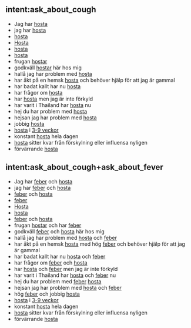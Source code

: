 ## intent:ask_about_cough
- Jag har [hosta](symptom)
- jag har [hosta](symptom)
- [hosta](symptom)
- [Hosta](symptom)
- [hosta](symptom) 
- [hosta](symptom)
- frugan [hostar](symptom)
- godkväll [hostar](symptom) här hos mig
- hallå jag har problem med [hosta](symptom)
- har åkt på en hemsk [hosta](symptom) och behöver hjälp för att jag är gammal
- har badat kallt har nu [hosta](symptom)
- har frågor om [hosta](symptom)
- har [hosta](symptom) men jag är inte förkyld
- har varit i Thailand har [hosta](symptom) nu
- hej du har problem med [hosta](symptom)
- hejsan jag har problem med [hosta](symptom)
- jobbig [hosta](symptom)
- [hosta](symptom) i [3-9 veckor](time_range)
- konstant [hosta](symptom) hela dagen
- [hosta](symptom) sitter kvar från förskylning eller influensa nyligen
- förvärrande [hosta](symptom) 

## intent:ask_about_cough+ask_about_fever
- Jag har [feber](symptom) och [hosta](symptom)
- jag har [feber](symptom) och [hosta](symptom)
- [feber](symptom) och [hosta](symptom)
- [feber](symptom)
- [Hosta](symptom)
- [hosta](symptom) 
- [feber](symptom) och [hosta](symptom)
- frugan [hostar](symptom) och har [feber](symptom)
- godkväll [feber](symptom) och [hosta](symptom) här hos mig
- hallå jag har problem med [hosta](symptom) och [feber](symptom)
- har åkt på en hemsk [hosta](symptom) med hög [feber](symptom) och behöver hjälp för att jag är gammal
- har badat kallt har nu [hosta](symptom) och [feber](symptom)
- har frågor om [feber](symptom) och [hosta](symptom)
- har [hosta](symptom) och [feber](symptom) men jag är inte förkyld
- har varit i Thailand har [hosta](symptom) och [feber](symptom) nu
- hej du har problem med [feber](symptom) [hosta](symptom)
- hejsan jag har problem med [hosta](symptom) och [feber](symptom)
- hög [feber](symptom) och jobbig [hosta](symptom)
- [hosta](symptom) i [3-9 veckor](time_range)
- konstant [hosta](symptom) hela dagen
- [hosta](symptom) sitter kvar från förskylning eller influensa nyligen
- förvärrande [hosta](symptom) 